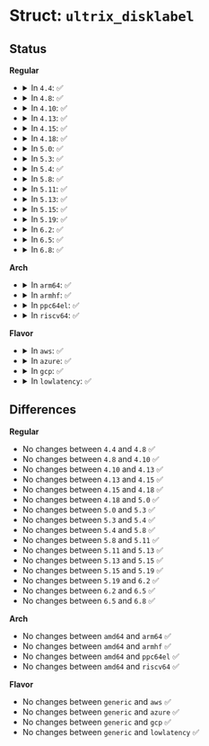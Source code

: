 # Struct: <code>ultrix_disklabel</code>

## Status
<b>Regular</b>
<ul>
<li>
<details>
<summary>In <code>4.4</code>: ✅</summary>

```c
struct ultrix_disklabel {
    s32 pt_magic;
    s32 pt_valid;
    struct pt_info pt_part[8];
};
```
</details>
</li>
<li>
<details>
<summary>In <code>4.8</code>: ✅</summary>

```c
struct ultrix_disklabel {
    s32 pt_magic;
    s32 pt_valid;
    struct pt_info pt_part[8];
};
```
</details>
</li>
<li>
<details>
<summary>In <code>4.10</code>: ✅</summary>

```c
struct ultrix_disklabel {
    s32 pt_magic;
    s32 pt_valid;
    struct pt_info pt_part[8];
};
```
</details>
</li>
<li>
<details>
<summary>In <code>4.13</code>: ✅</summary>

```c
struct ultrix_disklabel {
    s32 pt_magic;
    s32 pt_valid;
    struct pt_info pt_part[8];
};
```
</details>
</li>
<li>
<details>
<summary>In <code>4.15</code>: ✅</summary>

```c
struct ultrix_disklabel {
    s32 pt_magic;
    s32 pt_valid;
    struct pt_info pt_part[8];
};
```
</details>
</li>
<li>
<details>
<summary>In <code>4.18</code>: ✅</summary>

```c
struct ultrix_disklabel {
    s32 pt_magic;
    s32 pt_valid;
    struct pt_info pt_part[8];
};
```
</details>
</li>
<li>
<details>
<summary>In <code>5.0</code>: ✅</summary>

```c
struct ultrix_disklabel {
    s32 pt_magic;
    s32 pt_valid;
    struct pt_info pt_part[8];
};
```
</details>
</li>
<li>
<details>
<summary>In <code>5.3</code>: ✅</summary>

```c
struct ultrix_disklabel {
    s32 pt_magic;
    s32 pt_valid;
    struct pt_info pt_part[8];
};
```
</details>
</li>
<li>
<details>
<summary>In <code>5.4</code>: ✅</summary>

```c
struct ultrix_disklabel {
    s32 pt_magic;
    s32 pt_valid;
    struct pt_info pt_part[8];
};
```
</details>
</li>
<li>
<details>
<summary>In <code>5.8</code>: ✅</summary>

```c
struct ultrix_disklabel {
    s32 pt_magic;
    s32 pt_valid;
    struct pt_info pt_part[8];
};
```
</details>
</li>
<li>
<details>
<summary>In <code>5.11</code>: ✅</summary>

```c
struct ultrix_disklabel {
    s32 pt_magic;
    s32 pt_valid;
    struct pt_info pt_part[8];
};
```
</details>
</li>
<li>
<details>
<summary>In <code>5.13</code>: ✅</summary>

```c
struct ultrix_disklabel {
    s32 pt_magic;
    s32 pt_valid;
    struct pt_info pt_part[8];
};
```
</details>
</li>
<li>
<details>
<summary>In <code>5.15</code>: ✅</summary>

```c
struct ultrix_disklabel {
    s32 pt_magic;
    s32 pt_valid;
    struct pt_info pt_part[8];
};
```
</details>
</li>
<li>
<details>
<summary>In <code>5.19</code>: ✅</summary>

```c
struct ultrix_disklabel {
    s32 pt_magic;
    s32 pt_valid;
    struct pt_info pt_part[8];
};
```
</details>
</li>
<li>
<details>
<summary>In <code>6.2</code>: ✅</summary>

```c
struct ultrix_disklabel {
    s32 pt_magic;
    s32 pt_valid;
    struct pt_info pt_part[8];
};
```
</details>
</li>
<li>
<details>
<summary>In <code>6.5</code>: ✅</summary>

```c
struct ultrix_disklabel {
    s32 pt_magic;
    s32 pt_valid;
    struct pt_info pt_part[8];
};
```
</details>
</li>
<li>
<details>
<summary>In <code>6.8</code>: ✅</summary>

```c
struct ultrix_disklabel {
    s32 pt_magic;
    s32 pt_valid;
    struct pt_info pt_part[8];
};
```
</details>
</li>
</ul>
<b>Arch</b>
<ul>
<li>
<details>
<summary>In <code>arm64</code>: ✅</summary>

```c
struct ultrix_disklabel {
    s32 pt_magic;
    s32 pt_valid;
    struct pt_info pt_part[8];
};
```
</details>
</li>
<li>
<details>
<summary>In <code>armhf</code>: ✅</summary>

```c
struct ultrix_disklabel {
    s32 pt_magic;
    s32 pt_valid;
    struct pt_info pt_part[8];
};
```
</details>
</li>
<li>
<details>
<summary>In <code>ppc64el</code>: ✅</summary>

```c
struct ultrix_disklabel {
    s32 pt_magic;
    s32 pt_valid;
    struct pt_info pt_part[8];
};
```
</details>
</li>
<li>
<details>
<summary>In <code>riscv64</code>: ✅</summary>

```c
struct ultrix_disklabel {
    s32 pt_magic;
    s32 pt_valid;
    struct pt_info pt_part[8];
};
```
</details>
</li>
</ul>
<b>Flavor</b>
<ul>
<li>
<details>
<summary>In <code>aws</code>: ✅</summary>

```c
struct ultrix_disklabel {
    s32 pt_magic;
    s32 pt_valid;
    struct pt_info pt_part[8];
};
```
</details>
</li>
<li>
<details>
<summary>In <code>azure</code>: ✅</summary>

```c
struct ultrix_disklabel {
    s32 pt_magic;
    s32 pt_valid;
    struct pt_info pt_part[8];
};
```
</details>
</li>
<li>
<details>
<summary>In <code>gcp</code>: ✅</summary>

```c
struct ultrix_disklabel {
    s32 pt_magic;
    s32 pt_valid;
    struct pt_info pt_part[8];
};
```
</details>
</li>
<li>
<details>
<summary>In <code>lowlatency</code>: ✅</summary>

```c
struct ultrix_disklabel {
    s32 pt_magic;
    s32 pt_valid;
    struct pt_info pt_part[8];
};
```
</details>
</li>
</ul>

## Differences
<b>Regular</b>
<ul>
<li>
No changes between <code>4.4</code> and <code>4.8</code> ✅
</li>
<li>
No changes between <code>4.8</code> and <code>4.10</code> ✅
</li>
<li>
No changes between <code>4.10</code> and <code>4.13</code> ✅
</li>
<li>
No changes between <code>4.13</code> and <code>4.15</code> ✅
</li>
<li>
No changes between <code>4.15</code> and <code>4.18</code> ✅
</li>
<li>
No changes between <code>4.18</code> and <code>5.0</code> ✅
</li>
<li>
No changes between <code>5.0</code> and <code>5.3</code> ✅
</li>
<li>
No changes between <code>5.3</code> and <code>5.4</code> ✅
</li>
<li>
No changes between <code>5.4</code> and <code>5.8</code> ✅
</li>
<li>
No changes between <code>5.8</code> and <code>5.11</code> ✅
</li>
<li>
No changes between <code>5.11</code> and <code>5.13</code> ✅
</li>
<li>
No changes between <code>5.13</code> and <code>5.15</code> ✅
</li>
<li>
No changes between <code>5.15</code> and <code>5.19</code> ✅
</li>
<li>
No changes between <code>5.19</code> and <code>6.2</code> ✅
</li>
<li>
No changes between <code>6.2</code> and <code>6.5</code> ✅
</li>
<li>
No changes between <code>6.5</code> and <code>6.8</code> ✅
</li>
</ul>
<b>Arch</b>
<ul>
<li>
No changes between <code>amd64</code> and <code>arm64</code> ✅
</li>
<li>
No changes between <code>amd64</code> and <code>armhf</code> ✅
</li>
<li>
No changes between <code>amd64</code> and <code>ppc64el</code> ✅
</li>
<li>
No changes between <code>amd64</code> and <code>riscv64</code> ✅
</li>
</ul>
<b>Flavor</b>
<ul>
<li>
No changes between <code>generic</code> and <code>aws</code> ✅
</li>
<li>
No changes between <code>generic</code> and <code>azure</code> ✅
</li>
<li>
No changes between <code>generic</code> and <code>gcp</code> ✅
</li>
<li>
No changes between <code>generic</code> and <code>lowlatency</code> ✅
</li>
</ul>
